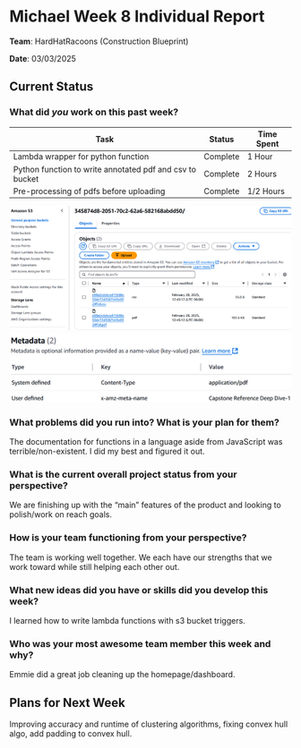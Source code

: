 # Michael Week 8 Individual Report

**Team**: HardHatRacoons (Construction Blueprint)

**Date**: 03/03/2025

## Current Status

### What did _you_ work on this past week?

| Task | Status | Time Spent | 
| ---- | ------ | ---------- |
| Lambda wrapper for python function | Complete | 1 Hour |
| Python function to write annotated pdf and csv to bucket | Complete | 2 Hours |
| Pre-processing of pdfs before uploading | Complete | 1/2 Hours |

![Lambda creating annotated pdf and csv](./images/michael-1.png)
![File preproccessing before upload](./images/michael-2.png)

### What problems did you run into? What is your plan for them?
The documentation for functions in a language aside from JavaScript was terrible/non-existent. I did my best and figured it out.

### What is the current overall project status from your perspective? 
We are finishing up with the “main” features of the product and looking to polish/work on reach goals.

### How is your team functioning from your perspective?
The team is working well together. We each have our strengths that we work toward while still helping each other out.

### What new ideas did you have or skills did you develop this week?
I learned how to write lambda functions with s3 bucket triggers.

### Who was your most awesome team member this week and why?
Emmie did a great job cleaning up the homepage/dashboard.

## Plans for Next Week
Improving accuracy and runtime of clustering algorithms, fixing convex hull algo, add padding to convex hull.